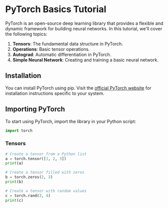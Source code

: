 # PyTorch Basics Tutorial

PyTorch is an open-source deep learning library that provides a flexible and dynamic framework for building neural networks. In this tutorial, we'll cover the following topics:

1. **Tensors**: The fundamental data structure in PyTorch.
2. **Operations**: Basic tensor operations.
3. **Autograd**: Automatic differentiation in PyTorch.
4. **Simple Neural Network**: Creating and training a basic neural network.

## Installation

You can install PyTorch using pip. Visit the [official PyTorch website](https://pytorch.org/get-started/locally/) for installation instructions specific to your system.

## Importing PyTorch

To start using PyTorch, import the library in your Python script:

```python
import torch
```
### Tensors
```python
# Create a tensor from a Python list
a = torch.tensor([1, 2, 3])
print(a)

# Create a tensor filled with zeros
b = torch.zeros(2, 3)
print(b)

# Create a tensor with random values
c = torch.rand(3, 4)
print(c)
